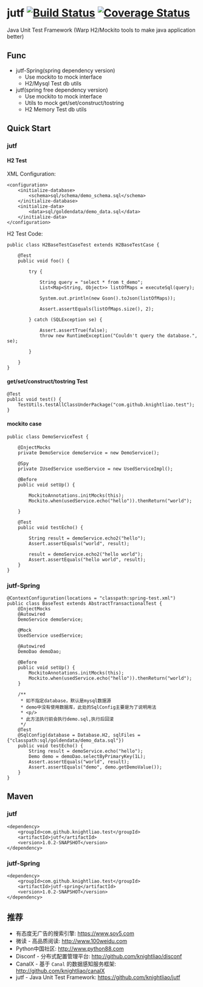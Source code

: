 jutf [![Build Status](https://travis-ci.org/knightliao/jutf.svg?branch=master)](https://travis-ci.org/knightliao/jutf) [![Coverage Status](https://coveralls.io/repos/github/knightliao/jutf/badge.svg?branch=master)](https://coveralls.io/github/knightliao/jutf?branch=master)
=======

Java Unit Test Framework (Warp H2/Mockito tools to make java application better) 
 
## Func

- jutf-Spring(spring dependency version)
    - Use mockito to mock interface 
    - H2/Mysql Test db utils
- jutf(spring free dependency version)
    - Use mockito to mock interface 
    - Utils to mock get/set/construct/tostring
    - H2 Memory Test db utils

## Quick Start

### jutf

#### H2 Test

XML Configuration: 

    <configuration>
        <initialize-database>
            <schema>sql/schema/demo_schema.sql</schema>
        </initialize-database>
        <initialize-data>
            <data>sql/goldendata/demo_data.sql</data>
        </initialize-data>
    </configuration>

H2 Test Code:

    public class H2BaseTestCaseTest extends H2BaseTestCase {
    
        @Test
        public void foo() {
    
            try {
    
                String query = "select * from t_demo";
                List<Map<String, Object>> listOfMaps = executeSql(query);
    
                System.out.println(new Gson().toJson(listOfMaps));
    
                Assert.assertEquals(listOfMaps.size(), 2);
    
            } catch (SQLException se) {
    
                Assert.assertTrue(false);
                throw new RuntimeException("Couldn't query the database.", se);
    
            }
    
        }
    }

#### get/set/construct/tostring Test

    @Test
    public void test() {
        TestUtils.testAllClassUnderPackage("com.github.knightliao.test");
    }
    
#### mockito case 

    public class DemoServiceTest {
    
        @InjectMocks
        private DemoService demoService = new DemoService();
    
        @Spy
        private IUsedService usedService = new UsedServiceImpl();
    
        @Before
        public void setUp() {
    
            MockitoAnnotations.initMocks(this);
            Mockito.when(usedService.echo("hello")).thenReturn("world");
    
        }
    
        @Test
        public void testEcho() {
    
            String result = demoService.echo2("hello");
            Assert.assertEquals("world", result);
    
            result = demoService.echo2("hello world");
            Assert.assertEquals("hello world", result);
        }
    }

### jutf-Spring

    @ContextConfiguration(locations = "classpath:spring-test.xml")
    public class BaseTest extends AbstractTransactionalTest {
        @InjectMocks
        @Autowired
        DemoService demoService;
    
        @Mock
        UsedService usedService;
    
        @Autowired
        DemoDao demoDao;
    
        @Before
        public void setUp() {
            MockitoAnnotations.initMocks(this);
            Mockito.when(usedService.echo("hello")).thenReturn("world");
        }
    
        /**
         * 如不指定database，默认是mysql数据源
         * demo中没有使用数据库，此处的SqlConfig主要是为了说明用法
         * <p/>
         * 此方法执行前会执行demo.sql,执行后回滚
         */
        @Test
        @SqlConfig(database = Database.H2, sqlFiles = {"classpath:sql/goldendata/demo_data.sql"})
        public void testEcho() {
            String result = demoService.echo("hello");
            Demo demo = demoDao.selectByPrimaryKey(1L);
            Assert.assertEquals("world", result);
            Assert.assertEquals("demo", demo.getDemoValue());
        }
    }

## Maven

### jutf

    <dependency>
        <groupId>com.github.knightliao.test</groupId>
        <artifactId>jutf</artifactId>
        <version>1.0.2-SNAPSHOT</version>
    </dependency>
    
### jutf-Spring

    <dependency>
        <groupId>com.github.knightliao.test</groupId>
        <artifactId>jutf-spring</artifactId>
        <version>1.0.2-SNAPSHOT</version>
    </dependency>
    
## 推荐
    
- 有态度无广告的搜索引擎: https://www.sov5.com
- 微读 - 高品质阅读: http://www.100weidu.com
- Python中国社区: http://www.python88.com
- Disconf - 分布式配置管理平台: http://github.com/knightliao/disconf
- CanalX - 基于 `Canal` 的数据感知服务框架: http://github.com/knightliao/canalX
- jutf - Java Unit Test Framework: https://github.com/knightliao/jutf
    